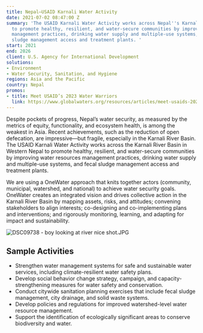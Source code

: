 ```yaml
---
title: Nepal—USAID Karnali Water Activity
date: 2021-07-02 08:47:00 Z
summary: 'The USAID Karnali Water Activity works across Nepal''s Karnali River Basin
  to promote healthy, resilient, and water-secure communities by improving water resources
  management practices, drinking water supply and multiple-use systems, and fecal
  sludge management access and treatment plants. '
start: 2021
end: 2026
client: U.S. Agency for International Development
solutions:
- Environment
- Water Security, Sanitation, and Hygiene
regions: Asia and the Pacific
country: Nepal
promos:
- title: Meet USAID’s 2023 Water Warriors
  link: https://www.globalwaters.org/resources/articles/meet-usaids-2023-water-warriors
---
```


Despite pockets of progress, Nepal’s water security, as measured by the metrics of equity, functionality, and ecosystem health, is among the weakest in Asia. Recent achievements, such as the reduction of open defecation, are impressive—but fragile, especially in the Karnali River Basin. The USAID Karnali Water Activity works across the Karnali River Basin in Western Nepal to promote healthy, resilient, and water-secure communities by improving water resources management practices, drinking water supply and multiple-use systems, and fecal sludge management access and treatment plants. 

We are using a OneWater approach that knits together actors (community, municipal, watershed, and national) to achieve water security goals. OneWater creates an integrated vision and drives collective action in the Karnali River Basin by mapping assets, risks, and attitudes; convening stakeholders to align interests; co-designing and co-implementing plans and interventions; and rigorously monitoring, learning, and adapting for impact and sustainability.

![DSC09738 - boy looking at river nice shot.JPG](/uploads/DSC09738%20-%20boy%20looking%20at%20river%20nice%20shot.JPG)

## Sample Activities

* Strengthen water management systems for safe and sustainable water services, including climate-resilient water safety plans.
* Develop social behavior change strategy, campaign, and capacity-strengthening measures for water safety and conservation.
* Conduct citywide sanitation planning exercises that include fecal sludge management, city drainage, and solid waste systems.
* Develop policies and regulations for improved watershed-level water resource management. 
* Support the identification of ecologically significant areas to conserve biodiversity and water.